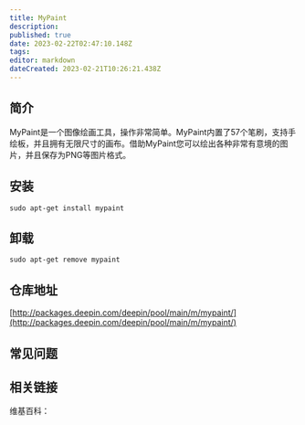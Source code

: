 ```yaml
---
title: MyPaint
description: 
published: true
date: 2023-02-22T02:47:10.148Z
tags: 
editor: markdown
dateCreated: 2023-02-21T10:26:21.438Z
---
```


## 简介

MyPaint是一个图像绘画工具，操作非常简单。MyPaint内置了57个笔刷，支持手绘板，并且拥有无限尺寸的画布。借助MyPaint您可以绘出各种非常有意境的图片，并且保存为PNG等图片格式。

## 安装

`sudo apt-get install mypaint`

## 卸载

`sudo apt-get remove mypaint`

## 仓库地址

[http://packages.deepin.com/deepin/pool/main/m/mypaint/](http://packages.deepin.com/deepin/pool/main/m/mypaint/)

## 常见问题

## 相关链接

维基百科：
